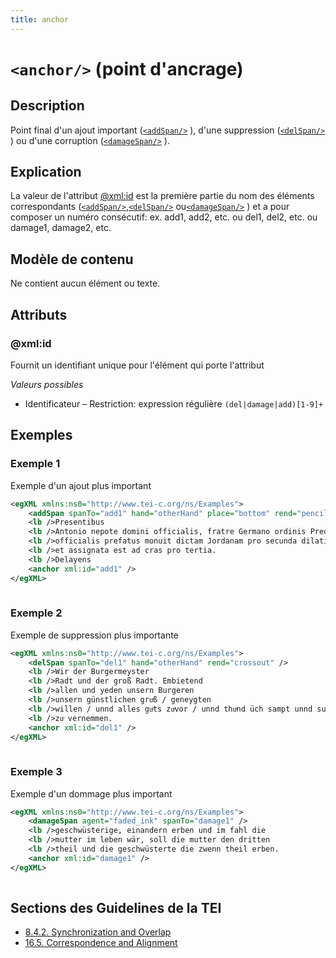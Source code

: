 ```yaml
---
title: anchor
---
```




# `<anchor/>` (point d'ancrage)

## Description

Point final d'un ajout important ([`<addSpan/>`](addSpan.md) ), d'une suppression ([`<delSpan/>`](delSpan.md) ) ou d'une corruption ([`<damageSpan/>`](damageSpan.md) ).

## Explication

La valeur de l'attribut [@xml:id](#xml:id)  est la première partie du nom des éléments correspondants ([`<addSpan/>`](addSpan.md),[`<delSpan/>`](delSpan.md)  ou[`<damageSpan/>`](damageSpan.md) ) et a pour composer un numéro consécutif: ex. add1, add2, etc. ou del1, del2, etc. ou damage1, damage2, etc.

## Modèle de contenu

Ne contient aucun élément ou texte.

## Attributs

### @xml:id

Fournit un identifiant unique pour l'élément qui porte l'attribut

*Valeurs possibles*

- Identificateur – Restriction: expression régulière `(del|damage|add)[1-9]+`

## Exemples

### Exemple 1

Exemple d'un ajout plus important

```xml
<egXML xmlns:ns0="http://www.tei-c.org/ns/Examples">
    <addSpan spanTo="add1" hand="otherHand" place="bottom" rend="pencil" />
    <lb />Presentibus
    <lb />Antonio nepote domini officialis, fratre Germano ordinis Predicatorum; dominus
    <lb />officialis prefatus monuit dictam Jordanam pro secunda dilatione
    <lb />et assignata est ad cras pro tertia.
    <lb />Delayens
    <anchor xml:id="add1" />
</egXML>
               
```

### Exemple 2

Exemple de suppression plus importante

```xml
<egXML xmlns:ns0="http://www.tei-c.org/ns/Examples">
    <delSpan spanTo="del1" hand="otherHand" rend="crossout" />
    <lb />Wir der Burgermeyster
    <lb />Radt und der groß Radt. Embietend
    <lb />allen und yeden unsern Burgeren
    <lb />unsern günstlichen gruͦß / geneygten
    <lb />willen / unnd alles guͦts zuͦvor / unnd thuͦnd üch sampt unnd sunders
    <lb />zuͦ vernemmen.
    <anchor xml:id="del1" />
</egXML>
               
```

### Exemple 3

Exemple d'un dommage plus important

```xml
<egXML xmlns:ns0="http://www.tei-c.org/ns/Examples">
    <damageSpan agent="faded_ink" spanTo="damage1" />
    <lb />geschwüsterige, einandern erben und im fahl die
    <lb />mutter im leben wär, soll die mutter den dritten
    <lb />theil und die geschwüsterte die zwenn theil erben.
    <anchor xml:id="damage1" />
</egXML>
               
```

## Sections des Guidelines de la TEI

- [8.4.2. Synchronization and Overlap](https://www.tei-c.org/release/doc/tei-p5-doc/en/html/TS.html#TSSAPA)
- [16.5. Correspondence and Alignment](https://www.tei-c.org/release/doc/tei-p5-doc/en/html/SA.html#SACS)